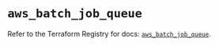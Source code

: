# `aws_batch_job_queue`

Refer to the Terraform Registry for docs: [`aws_batch_job_queue`](https://registry.terraform.io/providers/hashicorp/aws/5.78.0/docs/resources/batch_job_queue).
